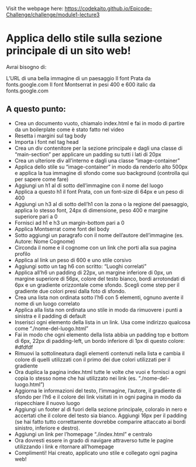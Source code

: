 Visit the webpage here: https://codekaito.github.io/Epicode-Challenge/challenge/module1-lecture3

# Applica dello stile sulla sezione principale di un sito web!
Avrai bisogno di:

L’URL di una bella immagine di un paesaggio
Il font Prata da fonts.google.com
Il font Montserrat in pesi 400 e 600 italic da fonts.google.com
 

## A questo punto:

- Crea un documento vuoto, chiamalo index.html e fai in modo di partire da un boilerplate come è stato fatto nel video
- Resetta i margini sul tag body
- Importa i font nel tag head
- Crea un div contenitore per la sezione principale e dagli una classe di “main-section” per applicare un padding su tutti i lati di 20px
- Crea un ulteriore div all’interno e dagli una classe “image-container”
- Applica dello stile su “image-container” in modo da renderlo alto 500px e applica la tua immagine di sfondo come suo background (controlla qui per sapere come fare)
- Aggiungi un h1 al di sotto dell’immagine con il nome del luogo
- Applica a questo h1 il font Prata, con un font-size di 64px e un peso di 400
- Aggiungi un h3 al di sotto dell’h1 con la zona o la regione del paesaggio, applica lo stesso font, 24px di dimensione, peso 400 e margine superiore pari a 0
- Fornisci ad h1 e h3 un margin-bottom pari a 0
- Applica Montserrat come font del body
- Sotto aggiungi un paragrafo con il nome dell’autore dell’immagine (es. Autore: Nome Cognome)
- Circonda il nome e il cognome con un link che porti alla sua pagina profilo
- Applica al link un peso di 600 e uno stile corsivo
- Aggiungi sotto un tag h6 con scritto: “Luoghi correlati”
- Applica all’h6 un padding di 22px, un margine inferiore di 0px, un margine superiore di 56px, colore del testo bianco, bordi arrotondati di 6px e un gradiente orizzontale come sfondo. Scegli come step per il gradiente due colori presi dalla foto di sfondo.
- Crea una lista non ordinata sotto l’h6 con 5 elementi, ognuno avente il nome di un luogo correlato
- Applica alla lista non ordinata uno stile in modo da rimuovere i punti a sinistra e il padding di default
- Inserisci ogni elemento della lista in un link. Usa come indirizzo qualcosa come “./nome-del-luogo.html”
- Fai in modo che ogni elemento della lista abbia un padding top e bottom di 6px, 22px di padding-left, un bordo inferiore di 1px di questo colore: #dfdfdf
- Rimuovi la sottolineatura dagli elementi contenuti nella lista e cambia il colore di quelli utilizzati con il primo dei due colori utilizzati per il gradiente
- Ora duplica la pagina index.html tutte le volte che vuoi e fornisci a ogni copia lo stesso nome che hai utilizzato nei link (es. “./nome-del-luogo.html”)
- Aggiorna le informazioni del testo, l’immagine, l’autore, il gradiente di sfondo per l’h6 e il colore dei link visitati in in ogni pagina in modo da rispecchiare il nuovo luogo
- Aggiungi un footer al di fuori della sezione principale, coloralo in nero e accertati che il colore del testo sia bianco. Aggiungi 16px per il padding (se hai fatto tutto correttamente dovrebbe comparire attaccato ai bordi sinistro, inferiore e destro).
- Aggiungi un link per l’homepage “./index.html” e centralo
- Ora dovresti essere in grado di navigare attraverso tutte le pagine utilizzando i link e ritornare all’homepage
- Complimenti! Hai creato, applicato uno stile e collegato ogni pagina web!